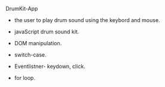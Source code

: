  DrumKit-App


- the user to play drum sound using the keybord and mouse.

- javaScript drum sound kit.

- DOM manipulation.

- switch-case.

- Eventlistner- keydown, click.

- for loop.


